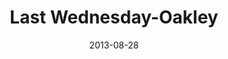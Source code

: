 ---
layout: message
category: message
series: "Go Forth"
title: "Last Wednesday-Oakley"
date: 2013-08-28
audio-description: ""
audio: "http://www.crossroads.net/players/media/hq/082813 LW-Oakley.mp3"
audio-title: "Last Wednesday - Oakley"
audio-duration: "40&#58;30"
video-description: ""
video-title: "Last Wednesday - Oakley"
video: "https://s3.amazonaws.com/crossroadsvideomessages/082813 LW-Oakley.mp4"
---